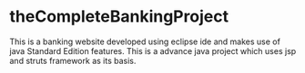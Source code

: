 # theCompleteBankingProject
This is a  banking website developed using eclipse ide and makes use of java Standard Edition features.
This is a advance java project which uses jsp and struts framework as its basis.
